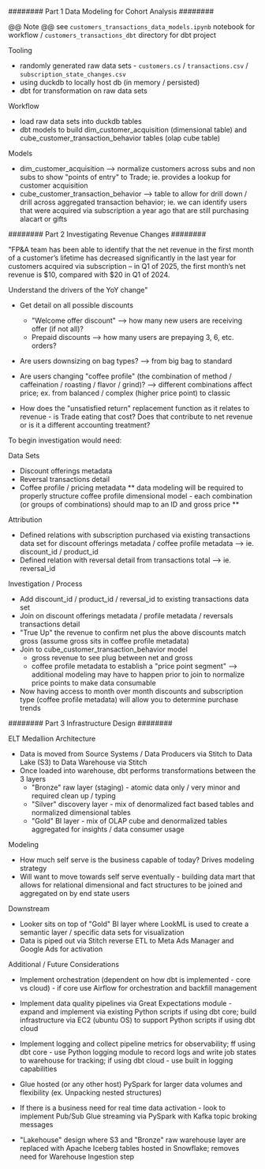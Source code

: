 ######## Part 1 Data Modeling for Cohort Analysis ########

@@ Note @@ see `customers_transactions_data_models.ipynb` notebook for workflow / `customers_transactions_dbt` directory for dbt project

Tooling
- randomly generated raw data sets - `customers.cs` / `transactions.csv` / `subscription_state_changes.csv`
- using duckdb to locally host db (in memory / persisted)
- dbt for transformation on raw data sets

Workflow
- load raw data sets into duckdb tables
- dbt models to build dim_customer_acquisition (dimensional table) and cube_customer_transaction_behavior tables (olap cube table)

Models
- dim_customer_acquisition --> normalize customers across subs and non subs to show "points of entry" to Trade; ie. provides a lookup for customer acquisition
- cube_customer_transaction_behavior --> table to allow for drill down / drill across aggregated transaction behavior; ie. we can identify users that were acquired via subscription a year ago that are still purchasing alacart or gifts


######## Part 2 Investigating Revenue Changes ########


"FP&A team has been able to identify that the net revenue in the first month of
a customer’s lifetime has decreased significantly in the last year for customers acquired via subscription – in Q1 of 2025, the first month’s net revenue is $10, compared with $20 in Q1 of 2024.

Understand the drivers of the YoY change"

- Get detail on all possible discounts
	- "Welcome offer discount" --> how many new users are receiving offer (if not all)?
	- Prepaid discounts --> how many users are prepaying 3, 6, etc. orders?

- Are users downsizing on bag types? --> from big bag to standard

- Are users changing "coffee profile" (the combination of method / caffeination / roasting / flavor / grind)? --> different combinations affect price; ex. from balanced / complex (higher price point) to classic

- How does the "unsatisfied return" replacement function as it relates to revenue - is Trade eating that cost? Does that contribute to net revenue or is it a different accounting treatment?

To begin investigation would need:

Data Sets
- Discount offerings metadata
- Reversal transactions detail
- Coffee profile / pricing metadata
** data modeling will be required to properly structure coffee profile dimensional model - each combination (or groups of combinations) should map to an ID and gross price **

Attribution
- Defined relations with subscription purchased via existing transactions data set for discount offerings metadata / coffee profile metadata --> ie. discount_id / product_id
- Defined relation with reversal detail from transactions total --> ie. reversal_id

Investigation / Process
- Add discount_id / product_id / reversal_id to existing transactions data set
- Join on discount offerings metadata / profile metadata / reversals transactions detail
- "True Up" the revenue to confirm net plus the above discounts match gross (assume gross sits in coffee profile metadata)
- Join to cube_customer_transaction_behavior model
	- gross revenue to see plug between net and gross
	- coffee profile metadata to establish a "price point segment" --> additional modeling may have to happen prior to join to normalize price points to make data consumable
- Now having access to month over month discounts and subscription type (coffee profile metadata) will allow you to determine purchase trends


######## Part 3 Infrastructure Design ########


ELT Medallion Architecture
- Data is moved from Source Systems / Data Producers via Stitch to Data Lake (S3) to Data Warehouse via Stitch
- Once loaded into warehouse, dbt performs transformations between the 3 layers
	- "Bronze" raw layer (staging) - atomic data only / very minor and required clean up / typing
	- "Silver" discovery layer - mix of denormalized fact based tables and normalized dimensional tables
	- "Gold" BI layer - mix of OLAP cube and denormalized tables aggregated for insights / data consumer usage

Modeling
- How much self serve is the business capable of today? Drives modeling strategy
- Will want to move towards self serve eventually - building data mart that allows for relational dimensional and fact structures to be joined and aggregated on by end state users

Downstream
- Looker sits on top of "Gold" BI layer where LookML is used to create a semantic layer / specific data sets for visualization
- Data is piped out via Stitch reverse ETL to Meta Ads Manager and Google Ads for activation

Additional / Future Considerations

- Implement orchestration (dependent on how dbt is implemented - core vs cloud) - if core use Airflow for orchestration and backfill management
- Implement data quality pipelines via Great Expectations module - expand and implement via existing Python scripts if using dbt core; build infrastructure via EC2 (ubuntu OS) to support Python scripts if using dbt cloud
- Implement logging and collect pipeline metrics for observability; ff using dbt core - use Python logging module to record logs and write job states to warehouse for tracking; if using dbt cloud - use built in logging capabilities

- Glue hosted (or any other host) PySpark for larger data volumes and flexibility (ex. Unpacking nested structures)
- If there is a business need for real time data activation - look to implement Pub/Sub Glue streaming via PySpark with Kafka topic broking messages
- "Lakehouse" design where S3 and "Bronze" raw warehouse layer are replaced with Apache Iceberg tables hosted in Snowflake; removes need for Warehouse Ingestion step
